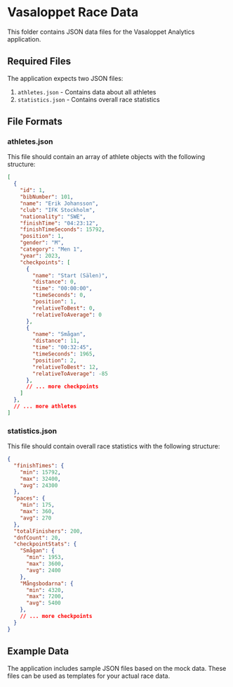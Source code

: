 
# Vasaloppet Race Data

This folder contains JSON data files for the Vasaloppet Analytics application.

## Required Files

The application expects two JSON files:

1. `athletes.json` - Contains data about all athletes
2. `statistics.json` - Contains overall race statistics

## File Formats

### athletes.json

This file should contain an array of athlete objects with the following structure:

```json
[
  {
    "id": 1,
    "bibNumber": 101,
    "name": "Erik Johansson",
    "club": "IFK Stockholm",
    "nationality": "SWE",
    "finishTime": "04:23:12",
    "finishTimeSeconds": 15792,
    "position": 1,
    "gender": "M",
    "category": "Men 1",
    "year": 2023,
    "checkpoints": [
      {
        "name": "Start (Sälen)",
        "distance": 0,
        "time": "00:00:00",
        "timeSeconds": 0,
        "position": 1,
        "relativeToBest": 0,
        "relativeToAverage": 0
      },
      {
        "name": "Smågan",
        "distance": 11,
        "time": "00:32:45",
        "timeSeconds": 1965,
        "position": 2,
        "relativeToBest": 12,
        "relativeToAverage": -85
      },
      // ... more checkpoints
    ]
  },
  // ... more athletes
]
```

### statistics.json

This file should contain overall race statistics with the following structure:

```json
{
  "finishTimes": {
    "min": 15792,
    "max": 32400,
    "avg": 24300
  },
  "paces": {
    "min": 175,
    "max": 360,
    "avg": 270
  },
  "totalFinishers": 200,
  "dnfCount": 20,
  "checkpointStats": {
    "Smågan": {
      "min": 1953,
      "max": 3600,
      "avg": 2400
    },
    "Mångsbodarna": {
      "min": 4320,
      "max": 7200,
      "avg": 5400
    },
    // ... more checkpoints
  }
}
```

## Example Data

The application includes sample JSON files based on the mock data. These files can be used as templates for your actual race data.
